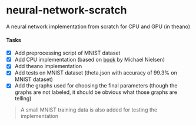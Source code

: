 # neural-network-scratch
A neural network implementation from scratch for CPU and GPU (in theano)


#### Tasks
- [x] Add preprocessing script of MNIST dataset 
- [x] Add CPU implementation (based on [book](http://neuralnetworksanddeeplearning.com/) by Michael Nielsen)
- [x] Add theano implementation
- [x] Add tests on MNIST dataset (theta.json with accuracy of 99.3% on MNIST dataset)
- [x] Add the graphs used for choosing the final parameters (though the graphs are not labeled, it should be obvious what those graphs are telling)
> A small MNIST training data is also added for testing the implementation
